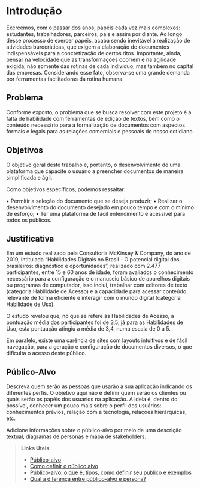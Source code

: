 # Introdução

Exercemos, com o passar dos anos, papéis cada vez mais complexos: estudantes, trabalhadores, parceiros, pais e assim por diante. Ao longo desse processo de exercer papéis, acaba sendo inevitável a realização de atividades burocráticas, que exigem a elaboração de documentos indispensáveis para a concretização de certos ritos. Importante, ainda, pensar na velocidade que as transformações ocorrem e na agilidade exigida, não somente das rotinas de cada indivíduo, mas também no capital das empresas. Considerando esse fato, observa-se uma grande demanda por ferramentas facilitadoras da rotina humana. 
 
## Problema

Conforme exposto, o problema que se busca resolver com este projeto é a falta de habilidade com ferramentas de edição de textos, bem como o conteúdo necessário para a formalização de documentos com aspectos formais e legais para as relações comerciais e pessoais do nosso cotidiano.

## Objetivos

O objetivo geral deste trabalho é, portanto, o desenvolvimento de uma plataforma que capacite o usuário a preencher documentos de maneira simplificada e ágil. 

Como objetivos específicos, podemos ressaltar:

•	Permitir a seleção do documento que se deseja produzir;
•	Realizar o desenvolvimento do documento desejado em pouco tempo e com o mínimo de esforço;
•	Ter uma plataforma de fácil entendimento e acessível para todos os públicos.


## Justificativa

Em um estudo realizado pela Consultoria McKinsey & Company, do ano de 2019, intitulada “Habilidades Digitais no Brasil - O potencial digital dos brasileiros: diagnóstico e oportunidades”, realizado com 2.477 participantes, entre 15 e 60 anos de idade, foram avaliados o conhecimento necessário para a configuração e o manuseio básico de aparelhos digitais ou programas de computador, isso inclui, trabalhar com editores de texto (categoria Habilidade de Acesso) e a capacidade para acessar conteúdo relevante de forma eficiente e interagir com o mundo digital (categoria Habilidade de Uso). 

O estudo revelou que, no que se refere às Habilidades de Acesso, a pontuação média dos participantes foi de 3,5, já para as Habilidades de Uso, esta pontuação atingiu a média de 3,4, numa escala de 0 a 5. 

Em paralelo, existe uma carência de sites com layouts intuitivos e de fácil navegação, para a geração e configuração de documentos diversos, o que dificulta o acesso deste público.


## Público-Alvo

Descreva quem serão as pessoas que usarão a sua aplicação indicando os diferentes perfis. O objetivo aqui não é definir quem serão os clientes ou quais serão os papéis dos usuários na aplicação. A ideia é, dentro do possível, conhecer um pouco mais sobre o perfil dos usuários: conhecimentos prévios, relação com a tecnologia, relações
hierárquicas, etc.

Adicione informações sobre o público-alvo por meio de uma descrição textual, diagramas de personas e mapa de stakeholders.

> **Links Úteis**:
> - [Público-alvo](https://blog.hotmart.com/pt-br/publico-alvo/)
> - [Como definir o público alvo](https://exame.com/pme/5-dicas-essenciais-para-definir-o-publico-alvo-do-seu-negocio/)
> - [Público-alvo: o que é, tipos, como definir seu público e exemplos](https://klickpages.com.br/blog/publico-alvo-o-que-e/)
> - [Qual a diferença entre público-alvo e persona?](https://rockcontent.com/blog/diferenca-publico-alvo-e-persona/)
